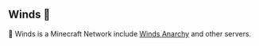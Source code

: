 ## Winds 👋

🌈 Winds is a Minecraft Network include [Winds Anarchy](https://breeze.asia/) and other servers.

<!--
👩‍💻 Useful resources - where can the community find your docs? Is there anything else the community should know?
🍿 Fun facts - what does your team eat for breakfast?
🧙 Remember, you can do mighty things with the power of [Markdown](https://guides.github.com/features/mastering-markdown/)
-->
